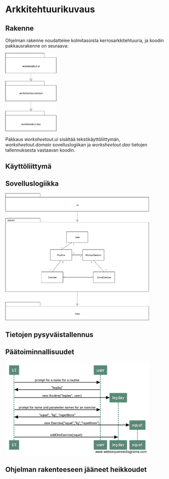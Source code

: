 # Arkkitehtuurikuvaus

## Rakenne
Ohjelman rakenne noudattelee kolmitasoista kerrosarkkitehtuuria, ja koodin pakkausrakenne on seuraava:

<img src="https://github.com/sainikumara/otm-harjoitustyo/blob/master/worksheetout/documentation/package-diagram.png" width="160">

Pakkaus _worksheetout.ui_ sisältää tekstikäyttöliittymän, _worksheetout.domain_ sovelluslogiikan ja _worksheetout.dao_ tietojen tallennuksesta vastaavan koodin.

## Käyttöliittymä

## Sovelluslogiikka
<img src="https://github.com/sainikumara/otm-harjoitustyo/blob/master/worksheetout/documentation/otm-project-class-diagram.png" width="450">

## Tietojen pysyväistallennus

## Päätoiminnallisuudet
<img src="https://github.com/sainikumara/otm-harjoitustyo/blob/master/worksheetout/documentation/sequence_diagram-01.png" width="450">

## Ohjelman rakenteeseen jääneet heikkoudet
